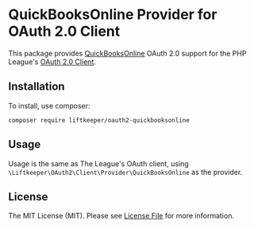 # QuickBooksOnline Provider for OAuth 2.0 Client

This package provides [QuickBooksOnline](https://www.developer.intuit.com/app/developer/homepage) OAuth 2.0 support for the PHP League's [OAuth 2.0 Client](https://github.com/thephpleague/oauth2-client).

## Installation

To install, use composer:

```
composer require liftkeeper/oauth2-quickbooksonline
```
## Usage

Usage is the same as The League's OAuth client, using `\Liftkeeper\OAuth2\Client\Provider\QuickBooksOnline` as the provider.

## License

The MIT License (MIT). Please see [License File](https://github.com/Liftkeeper/oauth2-quickbooksonline/blob/master/LICENSE) for more information.
